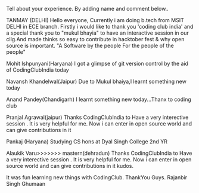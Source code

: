 Tell about your experience.
By adding name and comment below..

TANMAY (DELHI)
Hello everyone,
Currently i am doing b.tech from MSIT DELHI in ECE branch.
Firstly i would like to thank you 'coding club india' and a special thank you to "mukul bhayia" to have an 
interactive session in our cllg.And made thinks so easy to contribute in hacktober fest & why open source
 is important.
 "A Software by the people For the people of the people"

Mohit Ishpunyani(Haryana)
I got a glimpse of git version control by the aid of CodingClubIndia today

Navansh Khandelwal(Jaipur)
Due to Mukul bhaiya,I learnt something new today


Anand Pandey(Chandigarh)
I learnt something new today...Thanx to coding club


Pranjal Agrawal(jaipur)
Thanks CodingClubIndia to Have  a very interective session . It is very helpful for me.
Now i can enter in open source world and can give contributions in it


Pankaj (Haryana)
Studying CS hons at Dyal Singh College 2nd YR

Alaukik Varu>>>>>>> mastern(dehradun)
Thanks CodingClubIndia to Have  a very interective session . It is very helpful for me.
Now i can enter in open source world and can give contributions in it
kudos.

It was fun learning new things with CodingClub. ThankYou Guys.
Rajanbir Singh Ghumaan

